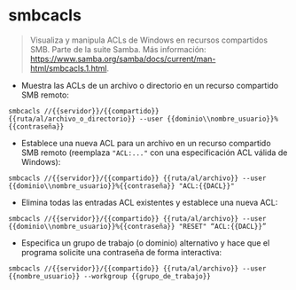 # smbcacls

> Visualiza y manipula ACLs de Windows en recursos compartidos SMB.
> Parte de la suite Samba.
> Más información: <https://www.samba.org/samba/docs/current/man-html/smbcacls.1.html>.

- Muestra las ACLs de un archivo o directorio en un recurso compartido SMB remoto:

`smbcacls //{{servidor}}/{{compartido}} {{ruta/al/archivo_o_directorio}} --user {{dominio\\nombre_usuario}}%{{contraseña}}`

- Establece una nueva ACL para un archivo en un recurso compartido SMB remoto (reemplaza `"ACL:..."` con una especificación ACL válida de Windows):

`smbcacls //{{servidor}}/{{compartido}} {{ruta/al/archivo}} --user {{dominio\\nombre_usuario}}%{{contraseña}} "ACL:{{DACL}}"`

- Elimina todas las entradas ACL existentes y establece una nueva ACL:

`smbcacls //{{servidor}}/{{compartido}} {{ruta/al/archivo}} --user {{dominio\\nombre_usuario}}%{{contraseña}} "RESET" “ACL:{{DACL}}”`

- Especifica un grupo de trabajo (o dominio) alternativo y hace que el programa solicite una contraseña de forma interactiva:

`smbcacls //{{servidor}}/{{compartido}} {{ruta/al/archivo}} --user {{nombre_usuario}} --workgroup {{grupo_de_trabajo}}`
